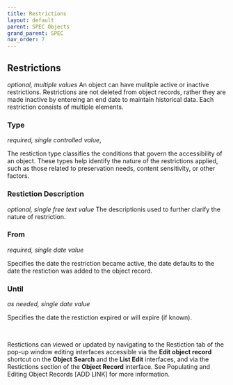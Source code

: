 ```yaml
---
title: Restrictions
layout: default
parent: SPEC Objects
grand_parent: SPEC
nav_order: 7
---
```


## Restrictions
*optional, multiple values*
An object can have mulitple active or inactive restrictions. Restrictions are not deleted from object records, rather they are made inactive by entereing an end date to maintain historical data. Each restriction consists of multiple elements.

### Type
*required, single controlled value*, 

The restiction type classifies the conditions that govern the accessibility of an object. These types help identify the nature of the restrictions applied, such as those related to preservation needs, content sensitivity, or other factors. 

### Restiction Description
*optional, single free text value*
The descriptionis used to further clarify the nature of restriction. 

### From
*required, single date value*

Specifies the date the restriction became active, the date defaults to the date the restiction was added to the object record. 

### Until
*as needed, single date value*

Specifies the date the restiction expired or will expire (if known). 

&nbsp; 
&nbsp; 

Restictions can viewed or updated by navigating to the Restiction tab of the pop-up window editing interfaces accessible via the **Edit object record** shortcut on the **Object Search** and the **List Edit** interfaces, and via the Restictions section of the **Object Record** interface. See Populating and Editing Object Records [ADD LINK] for more information. 

